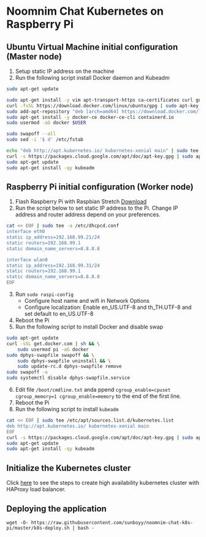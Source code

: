 # Noomnim Chat Kubernetes on Raspberry Pi

## Ubuntu Virtual Machine initial configuration (Master node)

1. Setup static IP address on the machine
2. Run the following script install Docker daemon and Kubeadm

```sh
sudo apt-get update

sudo apt-get install -y vim apt-transport-https ca-certificates curl gnupg-agent software-properties-common
curl -fsSL https://download.docker.com/linux/ubuntu/gpg | sudo apt-key add -
sudo add-apt-repository "deb [arch=amd64] https://download.docker.com/linux/ubuntu $(lsb_release -cs) stable"
sudo apt-get install -y docker-ce docker-ce-cli containerd.io
sudo usermod -aG docker $USER

sudo swapoff --all
sudo sed -i '$ d' /etc/fstab

echo "deb http://apt.kubernetes.io/ kubernetes-xenial main" | sudo tee /etc/apt/sources.list.d/kubernetes.list
curl -s https://packages.cloud.google.com/apt/doc/apt-key.gpg | sudo apt-key add -
sudo apt-get update
sudo apt-get install -qy kubeadm
```

## Raspberry Pi initial configuration (Worker node)

1. Flash Raspberry Pi with Raspbian Stretch [Download](http://downloads.raspberrypi.org/raspbian/images/raspbian-2018-11-15/2018-11-13-raspbian-stretch.zip)
2. Run the script below to set static IP address to the Pi. Change IP address and router address depend on your preferences.

```sh
cat << EOF | sudo tee -a /etc/dhcpcd.conf
interface eth0
static ip_address=192.168.99.21/24
static routers=192.168.99.1
static domain_name_servers=8.8.8.8

interface wlan0
static ip_address=192.168.99.31/24
static routers=192.168.99.1
static domain_name_servers=8.8.8.8
EOF
```

3. Run `sudo raspi-config`
	- Configure host name and wifi in Network Options
	- Configure localization: Enable en_US.UTF-8 and th_TH.UTF-8 and set default to en_US.UTF-8
4. Reboot the Pi
5. Run the following script to install Docker and disable swap

```sh
sudo apt-get update
curl -sSL get.docker.com | sh && \
	sudo usermod pi -aG docker
sudo dphys-swapfile swapoff && \
	sudo dphys-swapfile uninstall && \
	sudo update-rc.d dphys-swapfile remove
sudo swapoff -a
sudo systemctl disable dphys-swapfile.service
```

6. Edit file `/boot/cmdline.txt` anda ppend `cgroup_enable=cpuset cgroup_memory=1 cgroup_enable=memory` to the end of the first line.
7. Reboot the Pi
8. Run the following script to install `kubeadm`

```sh
cat << EOF | sudo tee /etc/apt/sources.list.d/kubernetes.list
deb http://apt.kubernetes.io/ kubernetes-xenial main
EOF
curl -s https://packages.cloud.google.com/apt/doc/apt-key.gpg | sudo apt-key add -
sudo apt-get update
sudo apt-get install -qy kubeadm
```

## Initialize the Kubernetes cluster

Click [here](https://github.com/sunboyy/noomnim-chat-k8s-pi/tree/master/multi-master-installation) to see the steps to create high availability kubernetes cluster with HAProxy load balancer.

## Deploying the application

```
wget -O- https://raw.githubusercontent.com/sunboyy/noomnim-chat-k8s-pi/master/k8s-deploy.sh | bash -
```

